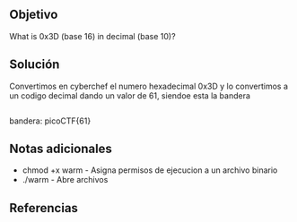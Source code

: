 ## Objetivo
What is 0x3D (base 16) in decimal (base 10)?
## Solución

Convertimos en cyberchef el numero hexadecimal 0x3D y lo convertimos a un codigo decimal dando un valor de 61, siendoe esta la bandera
```

```

bandera: picoCTF{61}
## Notas adicionales

- chmod +x warm - Asigna permisos de ejecucion a un archivo binario
- ./warm - Abre archivos

## Referencias